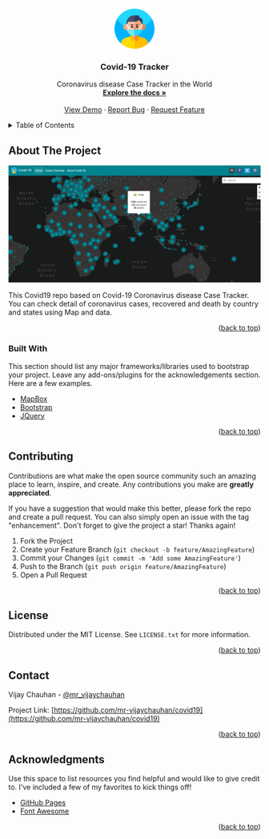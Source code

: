 <div id="top"></div>

<!-- PROJECT LOGO -->
<br />
<div align="center">
  <a href="https://github.com/mr-vijaychauhan/covid19">
    <img src="img/android-icon-96x96.png" alt="Logo" width="80" height="80">
  </a>

  <h3 align="center">Covid-19 Tracker</h3>

  <p align="center">
   Coronavirus disease Case Tracker in the World 
    <br />
    <a href="https://github.com/mr-vijaychauhan/covid19"><strong>Explore the docs »</strong></a>
    <br />
    <br />
    <a href="https://mr-vijaychauhan.github.io/covid19/">View Demo</a>
    ·
    <a href="https://github.com/mr-vijaychauhan/covid19/issues">Report Bug</a>
    ·
    <a href="https://github.com/mr-vijaychauhan/covid19/issues">Request Feature</a>
  </p>
</div>



<!-- TABLE OF CONTENTS -->
<details>
  <summary>Table of Contents</summary>
  <ol>
    <li>
      <a href="#about-the-project">About The Project</a>
      <ul>
        <li><a href="#built-with">Built With</a></li>
      </ul>
    </li>
    <li><a href="#contributing">Contributing</a></li>
    <li><a href="#license">License</a></li>
    <li><a href="#contact">Contact</a></li>
    <li><a href="#acknowledgments">Acknowledgments</a></li>
  </ol>
</details>



<!-- ABOUT THE PROJECT -->
## About The Project

[![Product Name Screen Shot][product-screenshot]](https://mr-vijaychauhan.github.io/covid19/)



This Covid19 repo based on Covid-19 Coronavirus disease Case Tracker. You can check detail of coronavirus cases, recovered and death by country and states using Map and data.

<p align="right">(<a href="#top">back to top</a>)</p>



### Built With

This section should list any major frameworks/libraries used to bootstrap your project. Leave any add-ons/plugins for the acknowledgements section. Here are a few examples.

* [MapBox](https://www.mapbox.com/)
* [Bootstrap](https://getbootstrap.com)
* [JQuery](https://jquery.com)

<p align="right">(<a href="#top">back to top</a>)</p>

<!-- CONTRIBUTING -->
## Contributing

Contributions are what make the open source community such an amazing place to learn, inspire, and create. Any contributions you make are **greatly appreciated**.

If you have a suggestion that would make this better, please fork the repo and create a pull request. You can also simply open an issue with the tag "enhancement".
Don't forget to give the project a star! Thanks again!

1. Fork the Project
2. Create your Feature Branch (`git checkout -b feature/AmazingFeature`)
3. Commit your Changes (`git commit -m 'Add some AmazingFeature'`)
4. Push to the Branch (`git push origin feature/AmazingFeature`)
5. Open a Pull Request

<p align="right">(<a href="#top">back to top</a>)</p>

<!-- LICENSE -->
## License

Distributed under the MIT License. See `LICENSE.txt` for more information.

<p align="right">(<a href="#top">back to top</a>)</p>


<!-- CONTACT -->
## Contact
Vijay Chauhan - [@mr_vijaychauhan](https://twitter.com/mr_vijaychauhan)

Project Link: [https://github.com/mr-vijaychauhan/covid19](https://github.com/mr-vijaychauhan/covid19)

<p align="right">(<a href="#top">back to top</a>)</p>



<!-- ACKNOWLEDGMENTS -->
## Acknowledgments

Use this space to list resources you find helpful and would like to give credit to. I've included a few of my favorites to kick things off!

* [GitHub Pages](https://pages.github.com)
* [Font Awesome](https://fontawesome.com)

<p align="right">(<a href="#top">back to top</a>)</p>

[product-screenshot]: img/screenshot/screenshot.png
